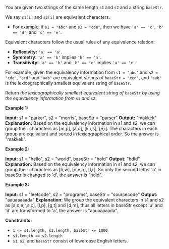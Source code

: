 
You are given two strings of the same length  `s1`  and  `s2`  and a string  `baseStr`.

We say  `s1[i]`  and  `s2[i]`  are equivalent characters.

-   For example, if  `s1 = "abc"`  and  `s2 = "cde"`, then we have  `'a' == 'c'`,  `'b' == 'd'`, and  `'c' == 'e'`.

Equivalent characters follow the usual rules of any equivalence relation:

-   **Reflexivity:**  `'a' == 'a'`.
-   **Symmetry:**  `'a' == 'b'`  implies  `'b' == 'a'`.
-   **Transitivity:**  `'a' == 'b'`  and  `'b' == 'c'`  implies  `'a' == 'c'`.

For example, given the equivalency information from  `s1 = "abc"`  and  `s2 = "cde"`,  `"acd"`  and  `"aab"`  are equivalent strings of  `baseStr = "eed"`, and  `"aab"`  is the lexicographically smallest equivalent string of  `baseStr`.

Return  _the lexicographically smallest equivalent string of_ `baseStr` _by using the equivalency information from_ `s1` _and_ `s2`.

**Example 1:**

**Input:** s1 = "parker", s2 = "morris", baseStr = "parser"
**Output:** "makkek"
**Explanation:** Based on the equivalency information in s1 and s2, we can group their characters as [m,p], [a,o], [k,r,s], [e,i].
The characters in each group are equivalent and sorted in lexicographical order.
So the answer is "makkek".

**Example 2:**

**Input:** s1 = "hello", s2 = "world", baseStr = "hold"
**Output:** "hdld"
**Explanation:** Based on the equivalency information in s1 and s2, we can group their characters as [h,w], [d,e,o], [l,r].
So only the second letter 'o' in baseStr is changed to 'd', the answer is "hdld".

**Example 3:**

**Input:** s1 = "leetcode", s2 = "programs", baseStr = "sourcecode"
**Output:** "aauaaaaada"
**Explanation:** We group the equivalent characters in s1 and s2 as [a,o,e,r,s,c], [l,p], [g,t] and [d,m], thus all letters in baseStr except 'u' and 'd' are transformed to 'a', the answer is "aauaaaaada".

**Constraints:**

-   `1 <= s1.length, s2.length, baseStr <= 1000`
-   `s1.length == s2.length`
-   `s1`,  `s2`, and  `baseStr`  consist of lowercase English letters.